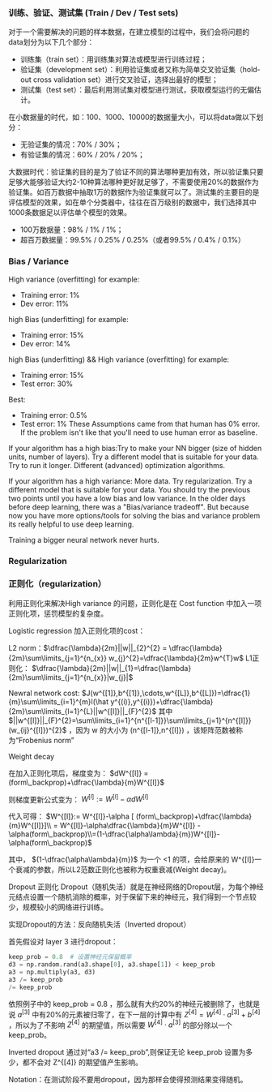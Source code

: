 ### 训练、验证、测试集 (Train / Dev / Test sets)
对于一个需要解决的问题的样本数据，在建立模型的过程中，我们会将问题的data划分为以下几个部分：
* 训练集（train set）：用训练集对算法或模型进行训练过程；
* 验证集（development set）：利用验证集或者又称为简单交叉验证集（hold-out cross validation set）进行交叉验证，选择出最好的模型；
* 测试集（test set）：最后利用测试集对模型进行测试，获取模型运行的无偏估计。

在小数据量的时代，如：100、1000、10000的数据量大小，可以将data做以下划分：
* 无验证集的情况：70% / 30%；
* 有验证集的情况：60% / 20% / 20%；

大数据时代：验证集的目的是为了验证不同的算法哪种更加有效，所以验证集只要足够大能够验证大约2-10种算法哪种更好就足够了，不需要使用20%的数据作为验证集。如百万数据中抽取1万的数据作为验证集就可以了。测试集的主要目的是评估模型的效果，如在单个分类器中，往往在百万级别的数据中，我们选择其中1000条数据足以评估单个模型的效果。
* 100万数据量：98% / 1% / 1%；
* 超百万数据量：99.5% / 0.25% / 0.25%（或者99.5% / 0.4% / 0.1%）

### Bias / Variance 
High variance (overfitting) for example:
* Training error: 1%
* Dev error: 11%

high Bias (underfitting) for example:
* Training error: 15%
* Dev error: 14% 

high Bias (underfitting) && High variance (overfitting) for example:
* Training error: 15%
* Test error: 30%

Best:
* Training error: 0.5%
* Test error: 1%
These Assumptions came from that human has 0% error. If the problem isn't like that you'll need to use human error as baseline.




If your algorithm has a high bias:Try to make your NN bigger (size of hidden units, number of layers). Try a different model that is suitable for your data. Try to run it longer. Different (advanced) optimization algorithms.

If your algorithm has a high variance:
More data. Try regularization. Try a different model that is suitable for your data. You should try the previous two points until you have a low bias and low variance. In the older days before deep learning, there was a "Bias/variance tradeoff". But because now you have more options/tools for solving the bias and variance problem its really helpful to use deep learning. 

Training a bigger neural network never hurts. 

### Regularization
### 正则化（regularization）
利用正则化来解决High variance 的问题，正则化是在 Cost function 中加入一项正则化项，惩罚模型的复杂度。

Logistic regression 加入正则化项的cost：

L2 norm：$\dfrac{\lambda}{2m}||w||_{2}^{2} = \dfrac{\lambda}{2m}\sum\limits_{j=1}^{n_{x}} w_{j}^{2}=\dfrac{\lambda}{2m}w^{T}w$
L1正则化： $\dfrac{\lambda}{2m}||w||_{1}=\dfrac{\lambda}{2m}\sum\limits_{j=1}^{n_{x}}|w_{j}|$

Newral network cost: 
$J(w^{[1]},b^{[1]},\cdots,w^{[L]},b^{[L]})=\dfrac{1}{m}\sum\limits_{i=1}^{m}l(\hat y^{(i)},y^{(i)})+\dfrac{\lambda}{2m}\sum\limits_{l=1}^{L}||w^{[l]}||_{F}^{2}$ 
其中 $||w^{[l]}||_{F}^{2}=\sum\limits_{i=1}^{n^{[l-1]}}\sum\limits_{j=1}^{n^{[l]}}(w_{ij}^{[l]})^{2}$ ，因为 w 的大小为 (n^{[l-1]},n^{[l]}) ，该矩阵范数被称为“Frobenius norm”

Weight decay

在加入正则化项后，梯度变为：
$dW^{[l]} = (form\_backprop)+\dfrac{\lambda}{m}W^{[l]}$

则梯度更新公式变为：
$W^{[l]}:= W^{[l]}-\alpha dW^{[l]}$

代入可得：
$W^{[l]}:= W^{[l]}-\alpha [ (form\_backprop)+\dfrac{\lambda}{m}W^{[l]}]\\ = W^{[l]}-\alpha\dfrac{\lambda}{m}W^{[l]} -\alpha(form\_backprop)\\=(1-\dfrac{\alpha\lambda}{m})W^{[l]}-\alpha(form\_backprop)$

其中， $(1-\dfrac{\alpha\lambda}{m})$ 为一个 <1 的项，会给原来的 W^{[l]}一个衰减的参数，所以L2范数正则化也被称为权重衰减(Weight decay)。

Dropout 正则化
Dropout（随机失活）就是在神经网络的Dropout层，为每个神经元结点设置一个随机消除的概率，对于保留下来的神经元，我们得到一个节点较少，规模较小的网络进行训练。

实现Dropout的方法：反向随机失活（Inverted dropout）

首先假设对 layer 3 进行dropout：
``` python 
keep_prob = 0.8  # 设置神经元保留概率
d3 = np.random.rand(a3.shape[0], a3.shape[1]) < keep_prob
a3 = np.multiply(a3, d3)
a3 /= keep_prob
/= keep_prob
```
依照例子中的 keep_prob = 0.8 ，那么就有大约20%的神经元被删除了，也就是说 $a^{[3]}$ 中有20%的元素被归零了，在下一层的计算中有 $Z^{[4]}=W^{[4]}\cdot a^{[3]}+b^{[4]}$ ，所以为了不影响 $Z^{[4]}$ 的期望值，所以需要 $W^{[4]}\cdot a^{[3]}$ 的部分除以一个keep_prob。

Inverted dropout 通过对“a3 /= keep_prob”,则保证无论 keep_prob 设置为多少，都不会对 Z^{[4]} 的期望值产生影响。

Notation：在测试阶段不要用dropout，因为那样会使得预测结果变得随机。
